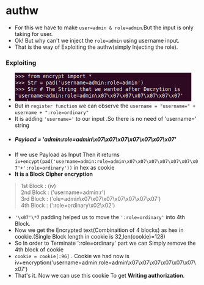 # authw
* For this we have to make `user=admin & role=admin`.But the input is only taking for user.
* Ok! But why can't we inject the `role=admin` using username input.
* That is the way of Exploiting the authw(simply Injecting the role).
### Exploiting
* ![aw1](https://raw.githubusercontent.com/Ajay-Aj-00/Test/master/Images/www.png)
* But in `register function` we can observe the `username = "username=" + username + ":role=ordinary"`
* It is adding `'username='` to our input .So there is no need of 'username=' string
* ##### Payload = 'admin:role=admin\x07\x07\x07\x07\x07\x07\x07' 
* If we use Payload as Input Then it returns `iv+encypt(pad('username=admin:role=admin\x07\x07\x07\x07\x07\x07\x07'+':role=ordinary'))` in hex as cookie
* **It is a Block Cipher encryption**
> 1st Block : (iv)<br>
> 2nd Block : ('username=admin:r')<br>
> 3rd Block : ('ole=admin\x07\x07\x07\x07\x07\x07\x07')<br>
> 4th Block : (':role=ordinary\x02\x02')<br>
* `'\x07'\*7` padding helped us to move the `':role=ordinary'` into 4th Block.
* Now we get the Encrypted text(Combinaition of 4 blocks) as hex in cookie.(Single Block length in cookie is 32,len(cookie)=128)
* So In order to Terminate ':role=ordinary' part we can Simply remove the 4th block of cookie
* `cookie = cookie[:96]` . Cookie we had now is iv+encryption('username=admin:role=admin\x07\x07\x07\x07\x07\x07\x07')
* That's it. Now we can use this cookie To get **Writing authorization**. 
